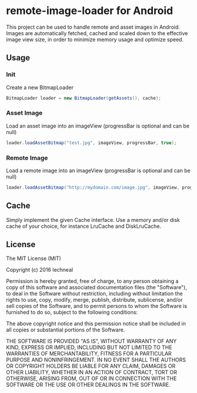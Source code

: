 # remote-image-loader for Android
This project can be used to handle remote and asset images in Android. Images are automatically fetched, cached and scaled down to the effective image view size, in order to minimize memory usage and optimize speed.

## Usage

### Init
Create a new BitmapLoader
```java
BitmapLoader loader = new BitmapLoader(getAssets(), cache);
```
### Asset Image
Load an asset image into an imageView (progressBar is optional and can be null)
```java
loader.loadAssetBitmap("test.jpg", imageView, progressBar, true);
```
### Remote Image
Load a remote image into an imageView (progressBar is optional and can be null)
```java
loader.loadAssetBitmap("http://mydomain.com/image.jpg", imageView, progressBar, true);
```

## Cache
Simply implement the given Cache interface. Use a memory and/or disk cache of your choice, for instance LruCache and DiskLruCache. 

## License 
The MIT License (MIT)

Copyright (c) 2016 lechneal

Permission is hereby granted, free of charge, to any person obtaining a copy
of this software and associated documentation files (the "Software"), to deal
in the Software without restriction, including without limitation the rights
to use, copy, modify, merge, publish, distribute, sublicense, and/or sell
copies of the Software, and to permit persons to whom the Software is
furnished to do so, subject to the following conditions:

The above copyright notice and this permission notice shall be included in all
copies or substantial portions of the Software.

THE SOFTWARE IS PROVIDED "AS IS", WITHOUT WARRANTY OF ANY KIND, EXPRESS OR
IMPLIED, INCLUDING BUT NOT LIMITED TO THE WARRANTIES OF MERCHANTABILITY,
FITNESS FOR A PARTICULAR PURPOSE AND NONINFRINGEMENT. IN NO EVENT SHALL THE
AUTHORS OR COPYRIGHT HOLDERS BE LIABLE FOR ANY CLAIM, DAMAGES OR OTHER
LIABILITY, WHETHER IN AN ACTION OF CONTRACT, TORT OR OTHERWISE, ARISING FROM,
OUT OF OR IN CONNECTION WITH THE SOFTWARE OR THE USE OR OTHER DEALINGS IN THE
SOFTWARE.

